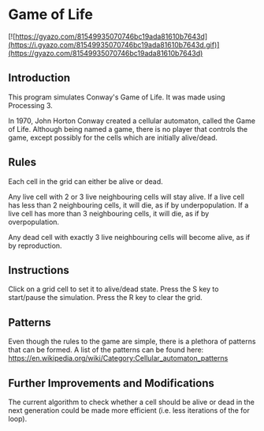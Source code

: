 # Game of Life

[![https://gyazo.com/81549935070746bc19ada81610b7643d](https://i.gyazo.com/81549935070746bc19ada81610b7643d.gif)](https://gyazo.com/81549935070746bc19ada81610b7643d)

## Introduction
This program simulates Conway's Game of Life. It was made using Processing 3.

In 1970, John Horton Conway created a cellular automaton, called the Game of Life. Although being named a game, there is no player that controls the game, except possibly for the cells which are initially alive/dead.

## Rules
Each cell in the grid can either be alive or dead. 

Any live cell with 2 or 3 live neighbouring cells will stay alive. If a live cell has less than 2 neighbouring cells, it will die, as if by underpopulation. If a live cell has more than 3 neighbouring cells, it will die, as if by overpopulation.

Any dead cell with exactly 3 live neighbouring cells will become alive, as if by reproduction.

## Instructions
Click on a grid cell to set it to alive/dead state. Press the S key to start/pause the simulation. Press the R key to clear the grid.

## Patterns
Even though the rules to the game are simple, there is a plethora of patterns that can be formed. A list of the patterns can be found here: https://en.wikipedia.org/wiki/Category:Cellular_automaton_patterns

## Further Improvements and Modifications
The current algorithm to check whether a cell should be alive or dead in the next generation could be made more efficient (i.e. less iterations of the for loop).